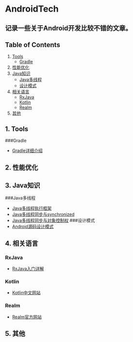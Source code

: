 # AndroidTech
## 记录一些关于Android开发比较不错的文章。
## Table of Contents
1. [Tools](#1-tools)
   - [Gradle](#gradle)
2. [性能优化](#2-性能优化)
3. [Java知识](#3-Java知识)
   - [Java多线程](#java多线程)
   - [设计模式](#设计模式)
4. [相关语言](#4-相关语言)
	- [RxJava](#rxjava)
   - [Kotlin](#kotlin)
   - [Realm](#realm)
5. [其他](#5-其他)

## 1. Tools
###Gradle
+ [Gradle详细介绍](http://www.open-open.com/lib/view/open1437144995334.html)
## 2. 性能优化
## 3. Java知识   
###Java多线程
+ [Java多线程执行框架](http://segmentfault.com/a/1190000003810146)
+ [Java多线程同步与synchronized](http://segmentfault.com/a/1190000003810166)
+ [Java多线程同步与对象控制权](http://segmentfault.com/a/1190000003810146)
###设计模式
+ [Android源码设计模式](https://github.com/simple-android-framework-exchange/android_design_patterns_analysis)

## 4. 相关语言
### RxJava
+ [RxJava入门详解](http://gold.xitu.io/entry/561b2c1860b2b90b56881f83)
### Kotlin
+ [Kotlin中文网站](http://kotlinlang.cn/)
### Realm
+ [Realm官方网站](https://realm.io/)
	
## 5. 其他
